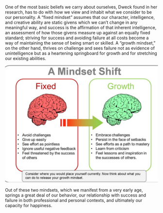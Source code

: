 One of the most basic beliefs we carry about ourselves, Dweck found in her research, has to do with how we view and inhabit what we consider to be our personality. A “fixed mindset” assumes that our character, intelligence, and creative ability are static givens which we can’t change in any meaningful way, and success is the affirmation of that inherent intelligence, an assessment of how those givens measure up against an equally fixed standard; striving for success and avoiding failure at all costs become a way of maintaining the sense of being smart or skilled. A “growth mindset,” on the other hand, thrives on challenge and sees failure not as evidence of unintelligence but as a heartening springboard for growth and for stretching our existing abilities. 


![](mm.png)


Out of these two mindsets, which we manifest from a very early age, springs a great deal of our behavior, our relationship with success and failure in both professional and personal contexts, and ultimately our capacity for happiness.

